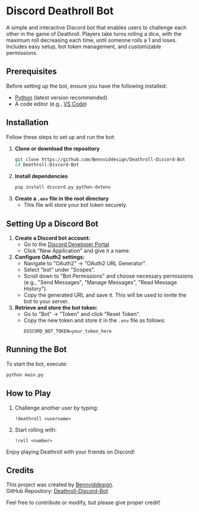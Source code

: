 # Discord Deathroll Bot

A simple and interactive Discord bot that enables users to challenge each other in the game of Deathroll. Players take turns rolling a dice, with the maximum roll decreasing each time, until someone rolls a 1 and loses. Includes easy setup, bot token management, and customizable permissions.

## Prerequisites

Before setting up the bot, ensure you have the following installed:

- [Python](https://www.python.org/downloads/) (latest version recommended)
- A code editor (e.g., [VS Code](https://code.visualstudio.com/))

## Installation

Follow these steps to set up and run the bot:

1. **Clone or download the repository**
   ```sh
   git clone https://github.com/Bennviddesign/Deathroll-Discord-Bot
   cd Deathroll-Discord-Bot
   ```
2. **Install dependencies**
   ```sh
   pip install discord.py python-dotenv
   ```
3. **Create a **`.env`** file in the root directory**
   - This file will store your bot token securely.

## Setting Up a Discord Bot

1. **Create a Discord bot account:**
   - Go to the [Discord Developer Portal](https://discord.com/developers/applications)
   - Click "New Application" and give it a name.
2. **Configure OAuth2 settings:**
   - Navigate to "OAuth2" → "OAuth2 URL Generator".
   - Select "bot" under "Scopes".
   - Scroll down to "Bot Permissions" and choose necessary permissions (e.g., "Send Messages", "Manage Messages", "Read Message History").
   - Copy the generated URL and save it. This will be used to invite the bot to your server.
3. **Retrieve and store the bot token:**
   - Go to "Bot" → "Token" and click "Reset Token".
   - Copy the new token and store it in the `.env` file as follows:
     ```env
     DISCORD_BOT_TOKEN=your_token_here
     ```

## Running the Bot

To start the bot, execute:

```sh
python main.py
```

## How to Play

1. Challenge another user by typing:
   ```
   !deathroll <username>
   ```
2. Start rolling with:
   ```
   !roll <number>
   ```

Enjoy playing Deathroll with your friends on Discord!

## Credits

This project was created by [Bennviddesign](https://github.com/Bennviddesign).  
GitHub Repository: [Deathroll-Discord-Bot](https://github.com/Bennviddesign/Deathroll-Discord-Bot)

Feel free to contribute or modify, but please give proper credit!
